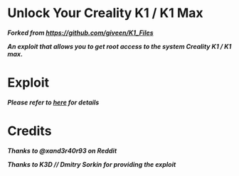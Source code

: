 # Unlock Your Creality K1 / K1 Max

***Forked from https://github.com/giveen/K1_Files***

***An exploit that allows you to get root access to the system Creality K1 / K1 max.***

# Exploit

***Please refer to [here](https://github.com/So6Rallye/K1_Files/tree/main/exploit) for details***

# Credits

***Thanks to @xand3r40r93 on Reddit***

***Thanks to K3D // Dmitry Sorkin for providing the exploit***
